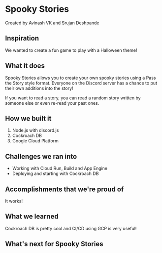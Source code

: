 # Spooky Stories
Created by Avinash VK and Srujan Deshpande
## Inspiration
We wanted to create a fun game to play with a Halloween theme!
## What it does
Spooky Stories allows you to create your own spooky stories using a Pass the Story style format. Everyone on the Discord server has a chance to put their own additions into the story!  

If you want to read a story, you can read a random story written by someone else or even re-read your past ones.
## How we built it
1. Node.js with discord.js
2. Cockroach DB
3. Google Cloud Platform

## Challenges we ran into
- Working with Cloud Run, Build and App Engine
- Deploying and starting with Cockroach DB

## Accomplishments that we're proud of
It works!

## What we learned
Cockroach DB is pretty cool and CI/CD using GCP is very useful!

## What's next for Spooky Stories
